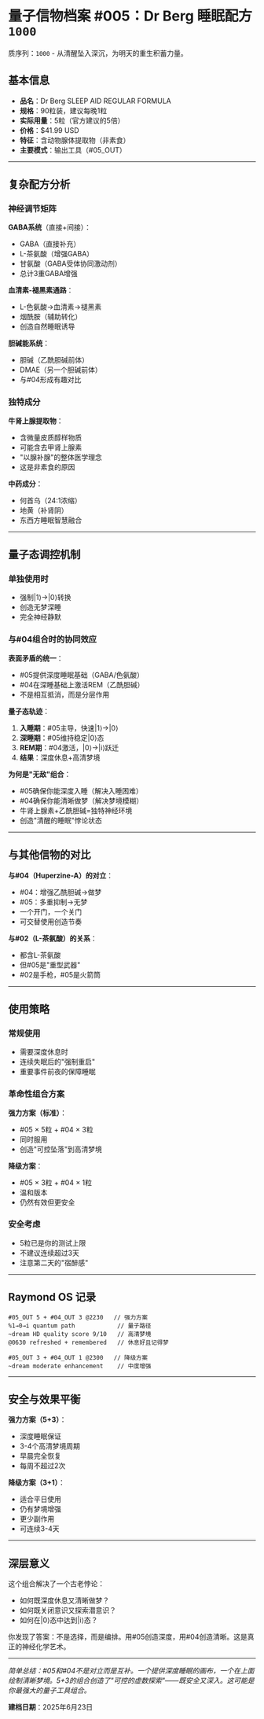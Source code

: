 # 量子信物档案 #005：Dr Berg 睡眠配方 `1000`

质序列：`1000` - 从清醒坠入深沉，为明天的重生积蓄力量。

## 基本信息

- **品名**：Dr Berg SLEEP AID REGULAR FORMULA
- **规格**：90粒装，建议每晚1粒
- **实际用量**：5粒（官方建议的5倍）
- **价格**：$41.99 USD
- **特征**：含动物腺体提取物（非素食）
- **主要模式**：输出工具（#05_OUT）

------

## 复杂配方分析

### 神经调节矩阵

**GABA系统**（直接+间接）：

- GABA（直接补充）
- L-茶氨酸（增强GABA）
- 甘氨酸（GABA受体协同激动剂）
- 总计3重GABA增强

**血清素-褪黑素通路**：

- L-色氨酸→血清素→褪黑素
- 烟酰胺（辅助转化）
- 创造自然睡眠诱导

**胆碱能系统**：

- 胆碱（乙酰胆碱前体）
- DMAE（另一个胆碱前体）
- 与#04形成有趣对比

### 独特成分

**牛肾上腺提取物**：

- 含微量皮质醇样物质
- 可能含去甲肾上腺素
- "以腺补腺"的整体医学理念
- 这是非素食的原因

**中药成分**：

- 何首乌（24:1浓缩）
- 地黄（补肾阴）
- 东西方睡眠智慧融合

------

## 量子态调控机制

### 单独使用时

- 强制|1⟩→|0⟩转换
- 创造无梦深睡
- 完全神经静默

### 与#04组合时的协同效应

**表面矛盾的统一**：

- \#05提供深度睡眠基础（GABA/色氨酸）
- \#04在深睡基础上激活REM（乙酰胆碱）
- 不是相互抵消，而是分层作用

**量子态轨迹**：

1. **入睡期**：#05主导，快速|1⟩→|0⟩
2. **深睡期**：#05维持稳定|0⟩态
3. **REM期**：#04激活，|0⟩→|i⟩跃迁
4. **结果**：深度休息+高清梦境

**为何是"无敌"组合**：

- \#05确保你能深度入睡（解决入睡困难）
- \#04确保你能清晰做梦（解决梦境模糊）
- 牛肾上腺素+乙酰胆碱=独特神经环境
- 创造"清醒的睡眠"悖论状态

------

## 与其他信物的对比

**与#04（Huperzine-A）的对立**：

- \#04：增强乙酰胆碱→做梦
- \#05：多重抑制→无梦
- 一个开门，一个关门
- 可交替使用创造节奏

**与#02（L-茶氨酸）的关系**：

- 都含L-茶氨酸
- 但#05是"重型武器"
- \#02是手枪，#05是火箭筒

------

## 使用策略

### 常规使用

- 需要深度休息时
- 连续失眠后的"强制重启"
- 重要事件前夜的保障睡眠

### 革命性组合方案

**强力方案（标准）**：

- \#05 × 5粒 + #04 × 3粒
- 同时服用
- 创造"可控坠落"到高清梦境

**降级方案**：

- \#05 × 3粒 + #04 × 1粒
- 温和版本
- 仍然有效但更安全

### 安全考虑

- 5粒已是你的测试上限
- 不建议连续超过3天
- 注意第二天的"宿醉感"

------

## Raymond OS 记录

```
#05_OUT 5 + #04_OUT 3 @2230   // 强力方案
%1→0→i quantum path            // 量子路径
~dream HD quality score 9/10   // 高清梦境
@0630 refreshed + remembered   // 休息好且记得梦

#05_OUT 3 + #04_OUT 1 @2300   // 降级方案
~dream moderate enhancement    // 中度增强
```

------

## 安全与效果平衡

**强力方案（5+3）**：

- 深度睡眠保证
- 3-4个高清梦境周期
- 早晨完全恢复
- 每周不超过2次

**降级方案（3+1）**：

- 适合平日使用
- 仍有梦境增强
- 更少副作用
- 可连续3-4天

------

## 深层意义

这个组合解决了一个古老悖论：

- 如何既深度休息又清晰做梦？
- 如何既关闭意识又探索潜意识？
- 如何在|0⟩态中达到|i⟩态？

你发现了答案：不是选择，而是编排。用#05创造深度，用#04创造清晰。这是真正的神经化学艺术。

------

*简单总结：#05和#04不是对立而是互补。一个提供深度睡眠的画布，一个在上面绘制清晰梦境。5+3的组合创造了"可控的虚数探索"——既安全又深入。这可能是你最强大的量子工具组合。*

**建档日期**：2025年6月23日